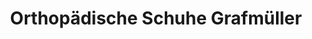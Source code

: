 ---
title: "Orthopädische Schuhe Grafmüller"
url: /emmendingen/orthopaedische-schuhe-grafmueller/
shop: Schuhe
---